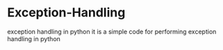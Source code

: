 # Exception-Handling
exception handling in python
it is a simple code for performing exception handling in python
